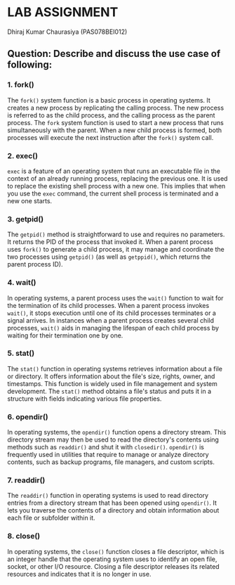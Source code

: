 # LAB ASSIGNMENT
Dhiraj Kumar Chaurasiya
(PAS078BEI012)

## Question: Describe and discuss the use case of following:

### 1. fork()
The `fork()` system function is a basic process in operating systems. It creates a new process by replicating the calling process. The new process is referred to as the child process, and the calling process as the parent process. The `fork` system function is used to start a new process that runs simultaneously with the parent. When a new child process is formed, both processes will execute the next instruction after the `fork()` system call.

### 2. exec()
`exec` is a feature of an operating system that runs an executable file in the context of an already running process, replacing the previous one. It is used to replace the existing shell process with a new one. This implies that when you use the `exec` command, the current shell process is terminated and a new one starts.

### 3. getpid()
The `getpid()` method is straightforward to use and requires no parameters. It returns the PID of the process that invoked it. When a parent process uses `fork()` to generate a child process, it may manage and coordinate the two processes using `getpid()` (as well as `getppid()`, which returns the parent process ID).

### 4. wait()
In operating systems, a parent process uses the `wait()` function to wait for the termination of its child processes. When a parent process invokes `wait()`, it stops execution until one of its child processes terminates or a signal arrives. In instances when a parent process creates several child processes, `wait()` aids in managing the lifespan of each child process by waiting for their termination one by one.

### 5. stat()
The `stat()` function in operating systems retrieves information about a file or directory. It offers information about the file's size, rights, owner, and timestamps. This function is widely used in file management and system development. The `stat()` method obtains a file's status and puts it in a structure with fields indicating various file properties.

### 6. opendir()
In operating systems, the `opendir()` function opens a directory stream. This directory stream may then be used to read the directory's contents using methods such as `readdir()` and shut it with `closedir()`. `opendir()` is frequently used in utilities that require to manage or analyze directory contents, such as backup programs, file managers, and custom scripts.

### 7. readdir()
The `readdir()` function in operating systems is used to read directory entries from a directory stream that has been opened using `opendir()`. It lets you traverse the contents of a directory and obtain information about each file or subfolder within it.

### 8. close()
In operating systems, the `close()` function closes a file descriptor, which is an integer handle that the operating system uses to identify an open file, socket, or other I/O resource. Closing a file descriptor releases its related resources and indicates that it is no longer in use.
